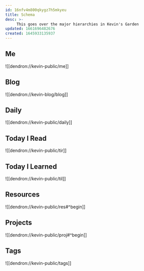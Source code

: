 ```yaml
---
id: 16nfv4m800qkygz7h5mkyeu
title: Schema
desc: >-
     This goes over the major hierarchies in Kevin's Garden
updated: 1661696482676
created: 1645933135937
---
```


## Me
![[dendron://kevin-public/me]]

## Blog
![[dendron://kevin-blog/blog]]

## Daily
![[dendron://kevin-public/daily]]

## Today I Read
![[dendron://kevin-public/tir]]

## Today I Learned
![[dendron://kevin-public/til]]

## Resources
![[dendron://kevin-public/res#^begin]]

## Projects 
![[dendron://kevin-public/proj#^begin]]

## Tags
![[dendron://kevin-public/tags]]